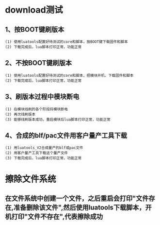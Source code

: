 # download测试

## 1、按BOOT键刷版本
    (1) 使用luatools配置好待测试的core和脚本，按BOOT键下载固件和脚本
    (2) 下载完成后，lua脚本打印正常，功能正常
## 2、不按BOOT键刷版本
    (1) 使用luatools配置好待测试的core和脚本，把模块开机，下载固件和脚本
    (2) 下载完成后，lua脚本打印正常，功能正常
## 3、刷版本过程中模块断电
    (1) 在模块线刷的各个阶段将模块断电
    (2) 再次线刷版本
    (3) 能够线刷版本成功，重启模块后lua脚本打印正常，功能正常
## 4、合成的blf/pac文件用客户量产工具下载
    (1) 用luatools_V2合成量产的blf或pac文件
    (2) 用客户量产工具下载这个量产文件
    (3) 下载完成后，lua脚本打印正常，功能正常

# 擦除文件系统
## 在文件系统中创建一个文件，之后重启会打印"文件存在,准备删除该文件",然后使用luatools下载脚本，开机打印"文件不存在",代表擦除成功